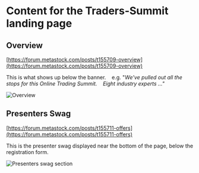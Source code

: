 # Content for the Traders-Summit landing page

## Overview

[https://forum.metastock.com/posts/t155709-overview](https://forum.metastock.com/posts/t155709-overview)

This is what shows up below the banner.    e.g. "*We've pulled out all the stops for this Online Trading Summit.    Eight industry experts ..."*

![Overview](https://raw.githubusercontent.com/llihak/Gregs-Forum-Code/master/web%20content/images/forum-summit-overview.png)


## Presenters Swag

[https://forum.metastock.com/posts/t155711-offers](https://forum.metastock.com/posts/t155711-offers)

This is the presenter swag displayed near the bottom of the page, below the registration form.

![Presenters swag section](https://raw.githubusercontent.com/llihak/Gregs-Forum-Code/master/web%20content/images/forum-summit-offers.png)
